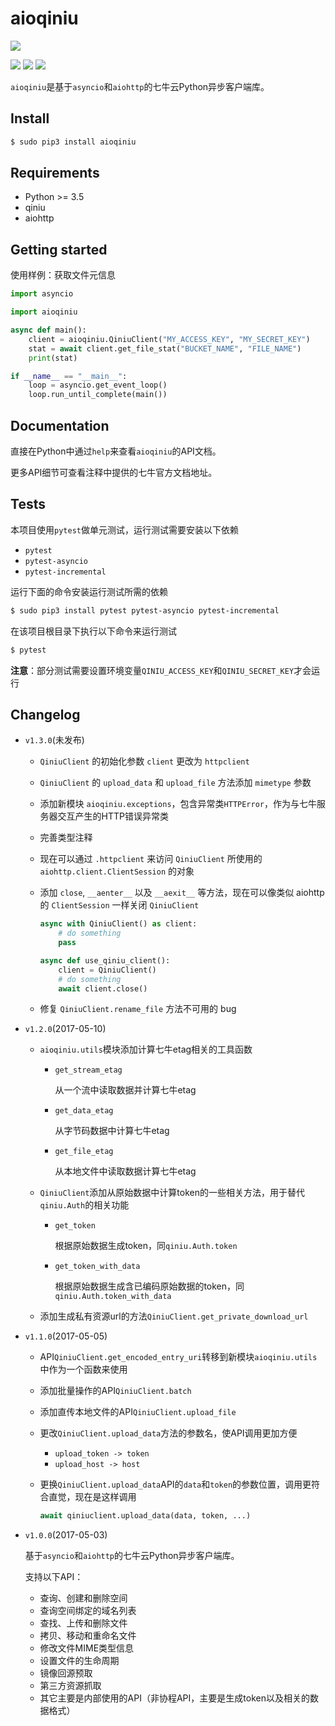 # aioqiniu

[![][qiniu_logo]](https://www.qiniu.com)

![][version] ![][license] ![][python]

`aioqiniu`是基于`asyncio`和`aiohttp`的七牛云Python异步客户端库。

## Install

```bash
$ sudo pip3 install aioqiniu
```

## Requirements

* Python &gt;= 3.5
* qiniu
* aiohttp

## Getting started

使用样例：获取文件元信息

```python
import asyncio

import aioqiniu

async def main():
    client = aioqiniu.QiniuClient("MY_ACCESS_KEY", "MY_SECRET_KEY")
    stat = await client.get_file_stat("BUCKET_NAME", "FILE_NAME")
    print(stat)

if __name__ == "__main__":
    loop = asyncio.get_event_loop()
    loop.run_until_complete(main())
```

## Documentation

直接在Python中通过`help`来查看`aioqiniu`的API文档。

更多API细节可查看注释中提供的七牛官方文档地址。

## Tests

本项目使用`pytest`做单元测试，运行测试需要安装以下依赖

* `pytest`
* `pytest-asyncio`
* `pytest-incremental`

运行下面的命令安装运行测试所需的依赖

```bash
$ sudo pip3 install pytest pytest-asyncio pytest-incremental
```

在该项目根目录下执行以下命令来运行测试

```bash
$ pytest
```

**注意**：部分测试需要设置环境变量`QINIU_ACCESS_KEY`和`QINIU_SECRET_KEY`才会运行

## Changelog

* `v1.3.0`(未发布)

    * `QiniuClient` 的初始化参数 `client` 更改为 `httpclient`
    * `QiniuClient` 的 `upload_data` 和 `upload_file` 方法添加 `mimetype` 参数
    * 添加新模块 `aioqiniu.exceptions`，包含异常类`HTTPError`，作为与七牛服务器交互产生的HTTP错误异常类
    * 完善类型注释
    * 现在可以通过 `.httpclient` 来访问 `QiniuClient` 所使用的 `aiohttp.client.ClientSession` 的对象
    * 添加 `close`, `__aenter__` 以及 `__aexit__` 等方法，现在可以像类似 aiohttp 的 `ClientSession` 一样关闭 `QiniuClient`

        ```python
        async with QiniuClient() as client:
            # do something
            pass
        ```

        ```python
        async def use_qiniu_client():
            client = QiniuClient()
            # do something
            await client.close()
        ```
    * 修复 `QiniuClient.rename_file` 方法不可用的 bug

* `v1.2.0`(2017-05-10)

    * `aioqiniu.utils`模块添加计算七牛etag相关的工具函数

        * `get_stream_etag`

            从一个流中读取数据并计算七牛etag

        * `get_data_etag`

            从字节码数据中计算七牛etag

        * `get_file_etag`

            从本地文件中读取数据计算七牛etag

    * `QiniuClient`添加从原始数据中计算token的一些相关方法，用于替代`qiniu.Auth`的相关功能

        * `get_token`

            根据原始数据生成token，同`qiniu.Auth.token`

        * `get_token_with_data`

            根据原始数据生成含已编码原始数据的token，同`qiniu.Auth.token_with_data`

    * 添加生成私有资源url的方法`QiniuClient.get_private_download_url`

* `v1.1.0`(2017-05-05)

    * API`QiniuClient.get_encoded_entry_uri`转移到新模块`aioqiniu.utils`中作为一个函数来使用

    * 添加批量操作的API`QiniuClient.batch`

    * 添加直传本地文件的API`QiniuClient.upload_file`

    * 更改`QiniuClient.upload_data`方法的参数名，使API调用更加方便

        * `upload_token -> token`
        * `upload_host -> host`

    * 更换`QiniuClient.upload_data`API的`data`和`token`的参数位置，调用更符合直觉，现在是这样调用

        ```python
        await qiniuclient.upload_data(data, token, ...)
        ```

* `v1.0.0`(2017-05-03)

    基于`asyncio`和`aiohttp`的七牛云Python异步客户端库。

    支持以下API：

    * 查询、创建和删除空间
    * 查询空间绑定的域名列表
    * 查找、上传和删除文件
    * 拷贝、移动和重命名文件
    * 修改文件MIME类型信息
    * 设置文件的生命周期
    * 镜像回源预取
    * 第三方资源抓取
    * 其它主要是内部使用的API（非协程API，主要是生成token以及相关的数据格式）

[qiniu_logo]: http://assets.qiniu.com/qiniu-204x109.png
[version]: https://img.shields.io/badge/version-1.2.0-blue.svg
[license]: https://img.shields.io/badge/license-MIT-blue.svg
[python]: https://img.shields.io/badge/python-%3E%3D3.5-blue.svg

